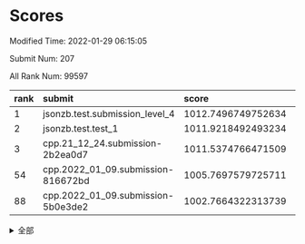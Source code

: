 # Scores

Modified Time: 2022-01-29 06:15:05

Submit Num: 207

All Rank Num: 99597

| rank |               submit               |       score        |       sigma        | pk_num |
| :--- | :--------------------------------- | :----------------- | :----------------- | :----- |
| 1    | jsonzb.test.submission_level_4     | 1012.7496749752634 | 0.7995480953195213 | 1925   |
| 2    | jsonzb.test.test_1                 | 1011.9218492493234 | 0.7905602332581857 | 1923   |
| 3    | cpp.21_12_24.submission-2b2ea0d7   | 1011.5374766471509 | 0.7691096265268044 | 1915   |
| 54   | cpp.2022_01_09.submission-816672bd | 1005.7697579725711 | 0.7312962233252053 | 1926   |
| 88   | cpp.2022_01_09.submission-5b0e3de2 | 1002.7664322313739 | 0.7213692733667894 | 1925   |


<details>
<summary>全部</summary>

| rank |                 submit                 |       score        |       sigma        | pk_num |
| :--- | :------------------------------------- | :----------------- | :----------------- | :----- |
| 1    | jsonzb.test.submission_level_4         | 1012.7496749752634 | 0.7995480953195213 | 1925   |
| 2    | jsonzb.test.test_1                     | 1011.9218492493234 | 0.7905602332581857 | 1923   |
| 3    | cpp.21_12_24.submission-2b2ea0d7       | 1011.5374766471509 | 0.7691096265268044 | 1915   |
| 4    | gobigger.level_3.submission_level_3_18 | 1010.8577191151447 | 0.75880397828574   | 1925   |
| 5    | gobigger.level_3.submission_level_3_19 | 1010.853319201569  | 0.7751567167602431 | 1921   |
| 6    | gobigger.level_3.submission_level_3_44 | 1010.6742188130454 | 0.7629939471250038 | 1928   |
| 7    | gobigger.level_3.submission_level_3_9  | 1010.6414329904053 | 0.750950458946849  | 1923   |
| 8    | gobigger.level_3.submission_level_3_47 | 1010.597820204521  | 0.7630663101301431 | 1925   |
| 9    | gobigger.level_3.submission_level_3_49 | 1010.5937452067841 | 0.7795946135870975 | 1922   |
| 10   | gobigger.level_3.submission_level_3_12 | 1010.4350093467799 | 0.7509308689614821 | 1923   |
| 11   | gobigger.level_3.submission_level_3_41 | 1010.4289459171605 | 0.7727832512548164 | 1922   |
| 12   | gobigger.level_3.submission_level_3_21 | 1010.3145674029622 | 0.771829165171005  | 1925   |
| 13   | gobigger.level_3.submission_level_3_14 | 1010.2851546742858 | 0.7664269298542479 | 1922   |
| 14   | gobigger.level_3.submission_level_3_6  | 1010.2486716831761 | 0.7542160441618954 | 1923   |
| 15   | gobigger.level_3.submission_level_3_24 | 1010.2339443204971 | 0.7611517590512373 | 1925   |
| 16   | gobigger.level_3.submission_level_3_43 | 1010.220154069851  | 0.7625389561359445 | 1927   |
| 17   | gobigger.level_3.submission_level_3_13 | 1010.2147488156135 | 0.7461785215146434 | 1922   |
| 18   | gobigger.level_3.submission_level_3_40 | 1010.2146687483057 | 0.7549856700129468 | 1927   |
| 19   | gobigger.level_3.submission_level_3_4  | 1010.170916204336  | 0.7529132221507079 | 1928   |
| 20   | gobigger.level_3.submission_level_3_32 | 1010.170453898504  | 0.7567829990617384 | 1922   |
| 21   | gobigger.level_3.submission_level_3_2  | 1010.0989090837302 | 0.7623169527460831 | 1923   |
| 22   | gobigger.level_3.submission_level_3_38 | 1010.0307074997575 | 0.7924576916446171 | 1927   |
| 23   | gobigger.level_3.submission_level_3_37 | 1009.9915471597824 | 0.7395100185286462 | 1925   |
| 24   | gobigger.level_3.submission_level_3_46 | 1009.9783147097319 | 0.757219789435931  | 1920   |
| 25   | gobigger.level_3.submission_level_3_26 | 1009.9040297343184 | 0.7691106016817075 | 1927   |
| 26   | gobigger.level_3.submission_level_3_10 | 1009.8908563875017 | 0.7420421955234835 | 1924   |
| 27   | gobigger.level_3.submission_level_3_1  | 1009.8881063169642 | 0.7470344602781859 | 1923   |
| 28   | gobigger.level_3.submission_level_3_7  | 1009.884733763135  | 0.7546063368182839 | 1925   |
| 29   | gobigger.level_3.submission_level_3_0  | 1009.8222104889531 | 0.7548223262613597 | 1925   |
| 30   | gobigger.level_3.submission_level_3_8  | 1009.8037580577335 | 0.7551555756138082 | 1928   |
| 31   | gobigger.level_3.submission_level_3_30 | 1009.8025247562938 | 0.766830907792953  | 1921   |
| 32   | gobigger.level_3.submission_level_3_27 | 1009.7429165515613 | 0.7771936939244577 | 1927   |
| 33   | gobigger.level_3.submission_level_3_17 | 1009.6684395745214 | 0.7505068350519056 | 1925   |
| 34   | gobigger.level_3.submission_level_3_28 | 1009.4767594156727 | 0.7566129651433456 | 1923   |
| 35   | gobigger.level_3.submission_level_3_23 | 1009.4500335149215 | 0.7493334510343175 | 1924   |
| 36   | gobigger.level_3.submission_level_3_48 | 1009.4264164985544 | 0.7506323449647614 | 1927   |
| 37   | gobigger.level_3.submission_level_3_11 | 1009.4261024655355 | 0.7474126307081997 | 1926   |
| 38   | gobigger.level_3.submission_level_3_22 | 1009.4226593721335 | 0.731457771879574  | 1921   |
| 39   | gobigger.level_3.submission_level_3_5  | 1009.4070103648903 | 0.7415665452718354 | 1923   |
| 40   | gobigger.level_3.submission_level_3_20 | 1009.3638603591501 | 0.7513682234764241 | 1926   |
| 41   | gobigger.level_3.submission_level_3_45 | 1009.3474052104697 | 0.7688209645604568 | 1923   |
| 42   | gobigger.level_3.submission_level_3_42 | 1009.3232616561129 | 0.7580211384232802 | 1922   |
| 43   | gobigger.level_3.submission_level_3_31 | 1009.2635272995961 | 0.7425223773581373 | 1925   |
| 44   | gobigger.level_3.submission_level_3_3  | 1009.2381631398815 | 0.7475560699778261 | 1922   |
| 45   | gobigger.level_3.submission_level_3_33 | 1009.1525245604874 | 0.7452480341785466 | 1924   |
| 46   | gobigger.level_3.submission_level_3_25 | 1009.1322385097515 | 0.765950817395537  | 1931   |
| 47   | gobigger.level_3.submission_level_3_35 | 1009.0963864877565 | 0.7521874871729177 | 1919   |
| 48   | gobigger.level_3.submission_level_3_36 | 1009.0573030821797 | 0.7499605748706696 | 1927   |
| 49   | gobigger.level_3.submission_level_3_16 | 1009.0511751521576 | 0.7533661250601724 | 1924   |
| 50   | gobigger.level_3.submission_level_3_15 | 1009.0011955008144 | 0.7350909289107386 | 1929   |
| 51   | gobigger.level_3.submission_level_3_29 | 1008.9220079654929 | 0.7340024402114019 | 1920   |
| 52   | gobigger.level_3.submission_level_3_34 | 1008.8546016200067 | 0.7454695802261261 | 1924   |
| 53   | gobigger.level_3.submission_level_3_39 | 1008.5115930576582 | 0.7530211421568286 | 1926   |
| 54   | cpp.2022_01_09.submission-816672bd     | 1005.7697579725711 | 0.7312962233252053 | 1926   |
| 55   | gobigger.level_1.submission_level_1_5  | 1004.8973387056692 | 0.732064482869523  | 1926   |
| 56   | gobigger.level_1.submission_level_1_27 | 1004.8540500286151 | 0.7175022452346829 | 1927   |
| 57   | gobigger.level_1.submission_level_1_21 | 1004.666572478816  | 0.7363145447756325 | 1926   |
| 58   | gobigger.level_1.submission_level_1_25 | 1004.4031012359353 | 0.7168878129175853 | 1928   |
| 59   | gobigger.level_1.submission_level_1_36 | 1004.0465344123071 | 0.718943705578024  | 1928   |
| 60   | gobigger.level_1.submission_level_1_44 | 1004.0294408634297 | 0.7178070694373798 | 1920   |
| 61   | gobigger.level_1.submission_level_1_43 | 1003.9608840376344 | 0.7174089281266242 | 1921   |
| 62   | gobigger.level_1.submission_level_1_6  | 1003.9569679195786 | 0.7206375944720218 | 1925   |
| 63   | gobigger.level_1.submission_level_1_46 | 1003.9000801435833 | 0.7173609968752482 | 1920   |
| 64   | gobigger.level_1.submission_level_1_2  | 1003.8853987724845 | 0.7193957939897557 | 1925   |
| 65   | gobigger.level_1.submission_level_1_16 | 1003.8216157272936 | 0.7221289493617057 | 1922   |
| 66   | gobigger.level_1.submission_level_1_15 | 1003.6637680045685 | 0.7144890431916564 | 1930   |
| 67   | gobigger.level_1.submission_level_1_42 | 1003.5433555538938 | 0.7186654200276568 | 1926   |
| 68   | gobigger.level_1.submission_level_1_29 | 1003.5426006719986 | 0.7172271534988403 | 1928   |
| 69   | gobigger.level_1.submission_level_1_20 | 1003.5095801338579 | 0.716782932420421  | 1924   |
| 70   | gobigger.level_1.submission_level_1_9  | 1003.4249202483717 | 0.719180290845623  | 1925   |
| 71   | gobigger.level_1.submission_level_1_12 | 1003.4100390252315 | 0.712590942331409  | 1924   |
| 72   | gobigger.level_1.submission_level_1_22 | 1003.3758935231107 | 0.725715788062587  | 1927   |
| 73   | gobigger.level_1.submission_level_1_33 | 1003.3732133393119 | 0.7241454953760637 | 1922   |
| 74   | gobigger.level_1.submission_level_1_34 | 1003.3692076042672 | 0.7028836306287501 | 1925   |
| 75   | gobigger.level_1.submission_level_1_3  | 1003.331043625442  | 0.7188940177458205 | 1924   |
| 76   | gobigger.level_1.submission_level_1_19 | 1003.2587429209475 | 0.7177072541741597 | 1924   |
| 77   | gobigger.level_1.submission_level_1_0  | 1003.2494700541195 | 0.7094476843757642 | 1921   |
| 78   | gobigger.level_1.submission_level_1_14 | 1003.2220117405045 | 0.7158077552700421 | 1928   |
| 79   | gobigger.level_1.submission_level_1_13 | 1003.2057070896053 | 0.7115157950026327 | 1921   |
| 80   | gobigger.level_1.submission_level_1_1  | 1003.1805552089314 | 0.7115065533878331 | 1926   |
| 81   | gobigger.level_1.submission_level_1_28 | 1003.1790212353533 | 0.7089057189686598 | 1924   |
| 82   | gobigger.level_1.submission_level_1_26 | 1003.0788138202906 | 0.7131533216606026 | 1926   |
| 83   | gobigger.level_1.submission_level_1_10 | 1003.0547780565284 | 0.7102347790858887 | 1929   |
| 84   | gobigger.level_1.submission_level_1_17 | 1003.0404838284111 | 0.709664499319683  | 1927   |
| 85   | gobigger.level_1.submission_level_1_11 | 1002.9593442072244 | 0.717685696979967  | 1921   |
| 86   | gobigger.level_1.submission_level_1_45 | 1002.9329246197896 | 0.7100187737236785 | 1924   |
| 87   | gobigger.level_1.submission_level_1_30 | 1002.8621837602577 | 0.7156692635704894 | 1923   |
| 88   | cpp.2022_01_09.submission-5b0e3de2     | 1002.7664322313739 | 0.7213692733667894 | 1925   |
| 89   | gobigger.level_1.submission_level_1_38 | 1002.733446062293  | 0.705641915039231  | 1923   |
| 90   | gobigger.level_1.submission_level_1_32 | 1002.7002989599097 | 0.7147226842134928 | 1922   |
| 91   | gobigger.level_1.submission_level_1_39 | 1002.6629293108787 | 0.7042695902808496 | 1924   |
| 92   | gobigger.level_1.submission_level_1_23 | 1002.6529299263858 | 0.715253490084656  | 1923   |
| 93   | gobigger.level_1.submission_level_1_4  | 1002.599952644179  | 0.7078704848129614 | 1923   |
| 94   | gobigger.level_1.submission_level_1_8  | 1002.5965649816657 | 0.7115993249695598 | 1931   |
| 95   | gobigger.level_1.submission_level_1_41 | 1002.5554427174031 | 0.7098786161451399 | 1923   |
| 96   | gobigger.level_1.submission_level_1_35 | 1002.5518921987938 | 0.7154316617196258 | 1928   |
| 97   | gobigger.level_1.submission_level_1_31 | 1002.50638322773   | 0.7170411535283487 | 1924   |
| 98   | gobigger.level_1.submission_level_1_18 | 1002.477217169571  | 0.7082528226661664 | 1924   |
| 99   | gobigger.level_1.submission_level_1_47 | 1002.4694962270971 | 0.7091023246254171 | 1925   |
| 100  | gobigger.level_1.submission_level_1_24 | 1002.4601863369345 | 0.7069196121731203 | 1928   |
| 101  | gobigger.level_1.submission_level_1_49 | 1002.4480967254183 | 0.7040445874506094 | 1928   |
| 102  | gobigger.level_1.submission_level_1_37 | 1002.2583451983497 | 0.7063422120671057 | 1929   |
| 103  | gobigger.level_1.submission_level_1_40 | 1002.1787428503205 | 0.7191580248425395 | 1925   |
| 104  | gobigger.level_1.submission_level_1_48 | 1002.1395297983187 | 0.7143276078132108 | 1923   |
| 105  | gobigger.level_1.submission_level_1_7  | 1001.8098046492341 | 0.707308295875899  | 1926   |
| 106  | gobigger.random.submission_random_31   | 997.3661897268223  | 0.7041900586363475 | 1930   |
| 107  | gobigger.random.submission_random_37   | 997.2641901718691  | 0.7032323313481514 | 1924   |
| 108  | gobigger.random.submission_random_41   | 997.1934654572076  | 0.7250107085067493 | 1929   |
| 109  | gobigger.random.submission_random_3    | 997.0966804718953  | 0.7046405905997569 | 1922   |
| 110  | gobigger.random.submission_random_16   | 997.0121046862698  | 0.7227875457732841 | 1928   |
| 111  | gobigger.random.submission_random_35   | 996.8452076867814  | 0.697262504283467  | 1925   |
| 112  | gobigger.random.submission_random_17   | 996.7833864495578  | 0.7048297866344629 | 1925   |
| 113  | gobigger.random.submission_random_36   | 996.7644298293509  | 0.7156142721867985 | 1922   |
| 114  | gobigger.random.submission_random_38   | 996.73781022604    | 0.7132100885612926 | 1926   |
| 115  | gobigger.random.submission_random_22   | 996.468882470977   | 0.7155305913759739 | 1920   |
| 116  | gobigger.random.submission_random_29   | 996.4551430136382  | 0.7027410386838213 | 1926   |
| 117  | gobigger.random.submission_random_6    | 996.3465313093534  | 0.7080936972633914 | 1925   |
| 118  | gobigger.random.submission_random_25   | 996.3186964315377  | 0.7012665671164795 | 1924   |
| 119  | gobigger.random.submission_random_7    | 996.3135487369219  | 0.7209440247775828 | 1927   |
| 120  | gobigger.random.submission_random_43   | 996.311715988599   | 0.6974838381805442 | 1927   |
| 121  | gobigger.random.submission_random_11   | 996.2936142930558  | 0.706332211605436  | 1924   |
| 122  | gobigger.random.submission_random_18   | 996.2849654647974  | 0.7090507491712615 | 1924   |
| 123  | gobigger.random.submission_random_39   | 996.1965672654218  | 0.6949393722180461 | 1924   |
| 124  | gobigger.random.submission_random_15   | 996.1832149854325  | 0.719243257793743  | 1926   |
| 125  | gobigger.random.submission_random_21   | 996.1715850734664  | 0.7075276543573091 | 1926   |
| 126  | gobigger.random.submission_random_45   | 996.153948167427   | 0.6909167915943744 | 1923   |
| 127  | gobigger.random.submission_random_14   | 996.1328568743595  | 0.7054588940090672 | 1927   |
| 128  | gobigger.random.submission_random_49   | 996.0154905576385  | 0.717999374211504  | 1918   |
| 129  | gobigger.random.submission_random_23   | 995.9999349507026  | 0.70405807170239   | 1928   |
| 130  | gobigger.random.submission_random_12   | 995.9675118892028  | 0.7009505176186888 | 1920   |
| 131  | gobigger.random.submission_random_26   | 995.9670178069983  | 0.7171979358446513 | 1918   |
| 132  | gobigger.random.submission_random_9    | 995.9539063859529  | 0.6947283110953016 | 1928   |
| 133  | gobigger.random.submission_random_47   | 995.9443794678832  | 0.7154067764942326 | 1923   |
| 134  | gobigger.random.submission_random_30   | 995.9380786280371  | 0.7130751829239189 | 1931   |
| 135  | gobigger.random.submission_random_0    | 995.8631608552153  | 0.733746062098073  | 1921   |
| 136  | gobigger.random.submission_random_34   | 995.7054596527828  | 0.7078069531466471 | 1928   |
| 137  | gobigger.random.submission_random_33   | 995.6422414860565  | 0.7177928961398726 | 1926   |
| 138  | gobigger.random.submission_random_32   | 995.6311765000692  | 0.708082372767657  | 1923   |
| 139  | gobigger.random.submission_random_4    | 995.5778477180978  | 0.7163691354445619 | 1922   |
| 140  | gobigger.random.submission_random_28   | 995.5674222717154  | 0.7131161691670976 | 1925   |
| 141  | gobigger.random.submission_random_40   | 995.5423802419909  | 0.712064373352842  | 1929   |
| 142  | gobigger.random.submission_random_42   | 995.449732994758   | 0.7195030172757926 | 1923   |
| 143  | gobigger.random.submission_random_19   | 995.44220953771    | 0.7141216735352356 | 1928   |
| 144  | gobigger.random.submission_random_27   | 995.4259833972407  | 0.7095111566095709 | 1926   |
| 145  | gobigger.random.submission_random_20   | 995.4190813626808  | 0.7189783906983317 | 1922   |
| 146  | gobigger.random.submission_random_24   | 995.3944372868933  | 0.7041784820487863 | 1926   |
| 147  | gobigger.random.submission_random_46   | 995.3807221644126  | 0.6985821422195364 | 1920   |
| 148  | gobigger.random.submission_random_44   | 995.3712663672261  | 0.7125244262448845 | 1929   |
| 149  | gobigger.random.submission_random_48   | 995.3067053437989  | 0.7146048949511529 | 1927   |
| 150  | gobigger.random.submission_random_13   | 995.2304244295312  | 0.720964020035112  | 1921   |
| 151  | gobigger.random.submission_random_10   | 995.1510346759446  | 0.7264377527535285 | 1929   |
| 152  | gobigger.random.submission_random_2    | 995.1030486824662  | 0.7083457083494217 | 1927   |
| 153  | gobigger.random.submission_random_8    | 995.0581760371988  | 0.7132918967664241 | 1924   |
| 154  | gobigger.random.submission_random_5    | 994.9258022988752  | 0.7090752991382556 | 1921   |
| 155  | gobigger.random.submission_random_1    | 994.6104349017801  | 0.7131900142042881 | 1927   |
| 156  | gobigger.level_2.submission_level_2_31 | 994.0544894407725  | 0.747822652987752  | 1927   |
| 157  | gobigger.level_2.submission_level_2_0  | 993.8683912219083  | 0.7297385475790605 | 1927   |
| 158  | gobigger.level_2.submission_level_2_12 | 993.7014535655552  | 0.7285699785827724 | 1922   |
| 159  | gobigger.level_2.submission_level_2_27 | 993.5306515608589  | 0.7293260263584195 | 1925   |
| 160  | gobigger.level_2.submission_level_2_48 | 993.2458107292003  | 0.7306373480381945 | 1915   |
| 161  | gobigger.level_2.submission_level_2_42 | 993.2386293750027  | 0.7343752108376724 | 1923   |
| 162  | gobigger.level_2.submission_level_2_36 | 993.1410981165958  | 0.7277451907964936 | 1922   |
| 163  | gobigger.level_2.submission_level_2_29 | 993.024074012287   | 0.748068762705831  | 1924   |
| 164  | gobigger.level_2.submission_level_2_40 | 993.0024606986732  | 0.7630307639608629 | 1918   |
| 165  | gobigger.level_2.submission_level_2_46 | 992.9786288737919  | 0.7342221725448368 | 1921   |
| 166  | gobigger.level_2.submission_level_2_32 | 992.9597835093762  | 0.7273989037049247 | 1926   |
| 167  | gobigger.level_2.submission_level_2_30 | 992.8428926820776  | 0.7437518987900353 | 1926   |
| 168  | gobigger.level_2.submission_level_2_28 | 992.8293000604506  | 0.7394073461864337 | 1929   |
| 169  | gobigger.level_2.submission_level_2_39 | 992.8166578516897  | 0.733677854181616  | 1927   |
| 170  | gobigger.level_2.submission_level_2_5  | 992.8127854267096  | 0.7468194127611832 | 1928   |
| 171  | gobigger.level_2.submission_level_2_15 | 992.7917791947154  | 0.731776170157105  | 1923   |
| 172  | gobigger.level_2.submission_level_2_14 | 992.6696095866957  | 0.7483576389416707 | 1921   |
| 173  | gobigger.level_2.submission_level_2_4  | 992.6164225455301  | 0.7534867171912005 | 1929   |
| 174  | gobigger.level_2.submission_level_2_35 | 992.5434257366712  | 0.7421816040917173 | 1926   |
| 175  | gobigger.level_2.submission_level_2_1  | 992.5292680731313  | 0.7351009940876978 | 1931   |
| 176  | gobigger.level_2.submission_level_2_44 | 992.4776594047014  | 0.7540260456073649 | 1923   |
| 177  | gobigger.level_2.submission_level_2_49 | 992.3845361952306  | 0.7468390810915859 | 1922   |
| 178  | gobigger.level_2.submission_level_2_3  | 992.3295292737852  | 0.7375760738978834 | 1926   |
| 179  | gobigger.level_2.submission_level_2_43 | 992.2944582478592  | 0.7566257866739006 | 1922   |
| 180  | gobigger.level_2.submission_level_2_13 | 992.2608708251071  | 0.7522395433191743 | 1919   |
| 181  | gobigger.level_2.submission_level_2_8  | 992.2493308595264  | 0.7410545281770906 | 1924   |
| 182  | gobigger.level_2.submission_level_2_23 | 992.2453955400296  | 0.7411353516055533 | 1928   |
| 183  | gobigger.level_2.submission_level_2_6  | 992.2402040206775  | 0.7591893021491568 | 1927   |
| 184  | gobigger.level_2.submission_level_2_26 | 992.0814183104083  | 0.7294178674926578 | 1929   |
| 185  | gobigger.level_2.submission_level_2_19 | 992.0474963666185  | 0.7433788643284348 | 1930   |
| 186  | gobigger.level_2.submission_level_2_37 | 991.9857532771998  | 0.7544763053715624 | 1921   |
| 187  | gobigger.level_2.submission_level_2_18 | 991.8853742744485  | 0.7445639122388196 | 1918   |
| 188  | gobigger.level_2.submission_level_2_25 | 991.8665515097716  | 0.7433973419970541 | 1927   |
| 189  | gobigger.level_2.submission_level_2_16 | 991.8104841122918  | 0.7515473905356244 | 1925   |
| 190  | gobigger.level_2.submission_level_2_47 | 991.7703250584264  | 0.7373107726353513 | 1924   |
| 191  | gobigger.level_2.submission_level_2_9  | 991.6195608750509  | 0.755863669717466  | 1922   |
| 192  | gobigger.level_2.submission_level_2_11 | 991.5602725950456  | 0.7612035812327537 | 1917   |
| 193  | gobigger.level_2.submission_level_2_10 | 991.4863186677609  | 0.7500556522810619 | 1921   |
| 194  | gobigger.level_2.submission_level_2_17 | 991.395018506856   | 0.7520710772422136 | 1923   |
| 195  | gobigger.level_2.submission_level_2_33 | 991.3403090271563  | 0.7522428863145979 | 1928   |
| 196  | gobigger.level_2.submission_level_2_24 | 991.2996821705589  | 0.7561433741400849 | 1922   |
| 197  | gobigger.level_2.submission_level_2_20 | 991.2755076071865  | 0.7728594858661072 | 1925   |
| 198  | gobigger.level_2.submission_level_2_21 | 991.2637947839762  | 0.7546891027439966 | 1929   |
| 199  | gobigger.level_2.submission_level_2_22 | 991.0575890511439  | 0.7629337113530266 | 1921   |
| 200  | gobigger.level_2.submission_level_2_7  | 990.9783715317465  | 0.7458869109975843 | 1923   |
| 201  | gobigger.level_2.submission_level_2_41 | 990.7065003717887  | 0.7461596969413755 | 1926   |
| 202  | gobigger.level_2.submission_level_2_38 | 990.5729967780085  | 0.7545869992318549 | 1929   |
| 203  | gobigger.level_2.submission_level_2_45 | 990.4015006356229  | 0.7554611497557782 | 1925   |
| 204  | gobigger.level_2.submission_level_2_34 | 990.1897001770104  | 0.7695443713657498 | 1926   |
| 205  | gobigger.level_2.submission_level_2_2  | 989.8895586979643  | 0.7883102909015447 | 1928   |
| 206  | gobigger.none.submission_none_1        | 977.9334682336341  | 1.2912299450711506 | 1929   |
| 207  | gobigger.none.submission_none_0        | 975.6850169653569  | 1.461310197885716  | 1922   |

</details>